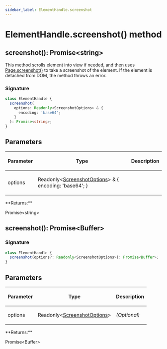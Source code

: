 ```yaml
---
sidebar_label: ElementHandle.screenshot
---
```


# ElementHandle.screenshot() method

<h2 id="overload-0">screenshot(): Promise&lt;string&gt;</h2>

This method scrolls element into view if needed, and then uses [Page.screenshot()](./puppeteer.page.screenshot.md) to take a screenshot of the element. If the element is detached from DOM, the method throws an error.

### Signature

```typescript
class ElementHandle {
  screenshot(
    options: Readonly<ScreenshotOptions> & {
      encoding: 'base64';
    }
  ): Promise<string>;
}
```

## Parameters

<table><thead><tr><th>

Parameter

</th><th>

Type

</th><th>

Description

</th></tr></thead>
<tbody><tr><td>

options

</td><td>

Readonly&lt;[ScreenshotOptions](./puppeteer.screenshotoptions.md)&gt; &amp; &#123; encoding: 'base64'; &#125;

</td><td>

</td></tr>
</tbody></table>
**Returns:**

Promise&lt;string&gt;

<h2 id="overload">screenshot(): Promise&lt;Buffer&gt;</h2>

### Signature

```typescript
class ElementHandle {
  screenshot(options?: Readonly<ScreenshotOptions>): Promise<Buffer>;
}
```

## Parameters

<table><thead><tr><th>

Parameter

</th><th>

Type

</th><th>

Description

</th></tr></thead>
<tbody><tr><td>

options

</td><td>

Readonly&lt;[ScreenshotOptions](./puppeteer.screenshotoptions.md)&gt;

</td><td>

_(Optional)_

</td></tr>
</tbody></table>
**Returns:**

Promise&lt;Buffer&gt;
